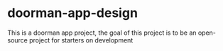# doorman-app-design
This is a doorman app project, the goal of this project is to be an open-source project for starters on development
